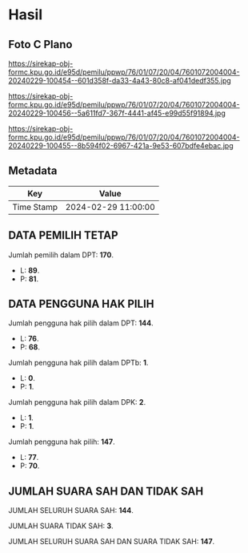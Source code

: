 # Hasil

## Foto C Plano

https://sirekap-obj-formc.kpu.go.id/e95d/pemilu/ppwp/76/01/07/20/04/7601072004004-20240229-100454--601d358f-da33-4a43-80c8-af041dedf355.jpg

https://sirekap-obj-formc.kpu.go.id/e95d/pemilu/ppwp/76/01/07/20/04/7601072004004-20240229-100456--5a611fd7-367f-4441-af45-e99d55f91894.jpg

https://sirekap-obj-formc.kpu.go.id/e95d/pemilu/ppwp/76/01/07/20/04/7601072004004-20240229-100455--8b594f02-6967-421a-9e53-607bdfe4ebac.jpg


## Metadata

| Key        | Value               |
| ---------- | ------------------- |
| Time Stamp | 2024-02-29 11:00:00 |


## DATA PEMILIH TETAP

Jumlah pemilih dalam DPT: **170**.
 * L: **89**.
 * P: **81**.

## DATA PENGGUNA HAK PILIH

Jumlah pengguna hak pilih dalam DPT: **144**.
 * L: **76**.
 * P: **68**.

Jumlah pengguna hak pilih dalam DPTb: **1**.
 * L: **0**.
 * P: **1**.

Jumlah pengguna hak pilih dalam DPK: **2**.
 * L: **1**.
 * P: **1**.

Jumlah pengguna hak pilih: **147**.
 * L: **77**.
 * P: **70**.

## JUMLAH SUARA SAH DAN TIDAK SAH

JUMLAH SELURUH SUARA SAH: **144**.

JUMLAH SUARA TIDAK SAH: **3**.

JUMLAH SELURUH SUARA SAH DAN SUARA TIDAK SAH: **147**.


